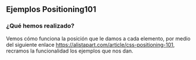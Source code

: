 ## **Ejemplos Positioning101**
### **¿Qué hemos realizado?**
Vemos cómo funciona la posición que le damos a cada elemento, por medio del siguiente enlace
https://alistapart.com/article/css-positioning-101, recramos la funcionalidad los ejemplos 
que nos dan.
